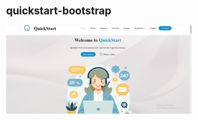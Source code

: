 # quickstart-bootstrap
<img src="https://github.com/8505barotmaithili/quickstart-bootstrap/blob/main/project2/screenshots/screenshot-1.png?raw=true">
